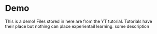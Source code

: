 # Demo

This is a demo!
Files stored in here are from the YT tutorial. Tutorials have their place but nothing can place experientail learning. 
some description 
